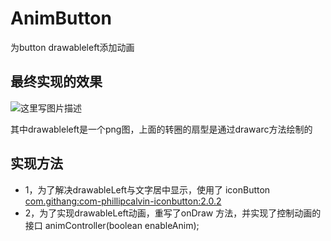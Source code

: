 # AnimButton
为button drawableleft添加动画
## 最终实现的效果
![这里写图片描述](http://img.blog.csdn.net/20170713181722732?watermark/2/text/aHR0cDovL2Jsb2cuY3Nkbi5uZXQvd2lucmFpbmJvdw==/font/5a6L5L2T/fontsize/400/fill/I0JBQkFCMA==/dissolve/70/gravity/SouthEast)

 其中drawableleft是一个png图，上面的转圈的扇型是通过drawarc方法绘制的
 
## 实现方法 
- 1，为了解决drawableLeft与文字居中显示，使用了 iconButton <com.githang:com-phillipcalvin-iconbutton:2.0.2>
- 2，为了实现drawableLeft动画，重写了onDraw 方法，并实现了控制动画的接口 animController(boolean enableAnim);
